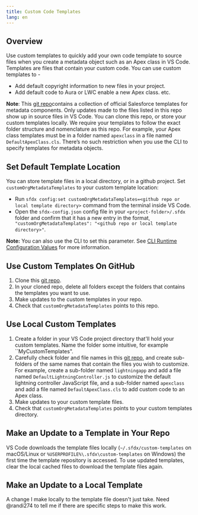 ```yaml
---
title: Custom Code Templates
lang: en
---
```


## Overview
Use custom templates to quickly add your own code template to source files when you create a metadata object such as an Apex class in VS Code. Templates are files that contain your custom code. You can use custom templates to -
- Add default copyright information to new files in your project.
- Add default code to Aura or LWC enable a new Apex class. etc.

**Note**:
This [git repo](https://github.com/forcedotcom/salesforcedx-templates/tree/main/src/templates)contains a collection of official Salesforce templates for metadata components. Only updates made to the files listed in this repo show up in source files in VS Code. You can clone this repo, or store your custom templates locally. We require your templates to follow the exact folder structure and nomenclature as this repo. For example, your Apex class templates must be in a folder named ``apexclass`` in a file named ``DefaultApexClass.cls``. There’s no such restriction when you use the CLI to specify templates for metadata objects.

## Set Default Template Location
 You can store template files in a local directory, or in a github project. Set ``customOrgMetadataTemplates`` to your custom template location:
- Run ``sfdx config:set customOrgMetadataTemplates=<github repo or local template directory>`` command from the terminal inside VS Code.
- Open the `sfdx-config.json` config file in your `<project-folder>/.sfdx` folder and confirm that it has a new entry in the format,`` "customOrgMetadataTemplates": "<github repo or local template directory>"``.

**Note:** You can also use the CLI to set this parameter. See [CLI Runtime Configuration Values](https://developer.salesforce.com/docs/atlas.en-us.sfdx_setup.meta/sfdx_setup/sfdx_dev_cli_config_values.htm) for more information.

## Use Custom Templates On GitHub
1. Clone this [git repo](https://github.com/forcedotcom/salesforcedx-templates/tree/main/src/templates).
2. In your cloned repo, delete all folders except the folders that contains the templates you want to use. 
3. Make updates to the custom templates in your repo.
4. Check that ``customOrgMetadataTemplates`` points to this repo.

## Use Local Custom Templates
1. Create a folder in your VS Code project directory that'll hold your custom templates. Name the folder some intuitive, for example ``MyCustomTemplates".
2. Carefully check folder and file names in this [git repo](https://github.com/forcedotcom/salesforcedx-templates/tree/main/src/templates), and create sub-folders of the same names that contain the files you wish to customize. For example, create a sub-folder named ``lightningapp`` and add a file named ``DefaultLightningController.js`` to customize the default lightning controller JavaScript file, and a sub-folder named ``apexclass`` and add a file named ``DefaultApexClass.cls`` to add custom code to an Apex class. 
3. Make updates to your custom template files.
4. Check that ``customOrgMetadataTemplates`` points to your custom templates directory.

## Make an Update to a Template in Your Repo
VS Code downloads the template files locally (`~/.sfdx/custom-templates` on macOS/Linux or `%USERPROFILE%\.sfdx\custom-templates` on Windows) the first time the template repository is accessed. To use updated templates, clear the local cached files to download the template files again.

## Make an Update to a Local Template
A change I make locally to the template file doesn't just take. Need @randi274 to tell me if there are specific steps to make this work.
